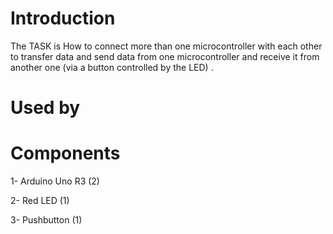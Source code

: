 # Introduction
The TASK is How to connect more than one microcontroller with each other to transfer data and send data from one microcontroller and receive it from another one                  (via a button controlled by the LED) .
# Used by

# Components
1- Arduino Uno R3 (2)

2- Red LED (1)

3- Pushbutton (1)
